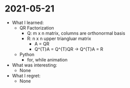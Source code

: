 # 2021-05-21

- What I learned:
    - QR Factorization
        - Q: m x n matrix, columns are orthonormal basis
        - R: n x n upper triangluar matrix
            - A = QR
            - Q^{T}A = Q^{T}QR -> Q^{T}A = R
    - Python
        - for, while animation
- What was interesting:
    - None
- What I regret: 
    - None